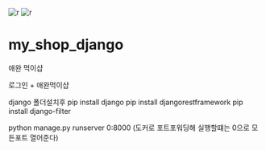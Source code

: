 
![r](https://user-images.githubusercontent.com/59993079/122453797-9178b700-cfe5-11eb-8266-399c67b732e4.png)
![r](https://user-images.githubusercontent.com/59993079/122453802-92a9e400-cfe5-11eb-8858-751b3213d3c9.png)

# my_shop_django
애완 먹이샵

로그인 + 애완먹이샵

django 폴더설치후
pip install django
pip install djangorestframework
pip install django-filter

python manage.py runserver 0:8000 (도커로 포트포워딩해 실행할떄는 0으로 모든포트 열어준다)
